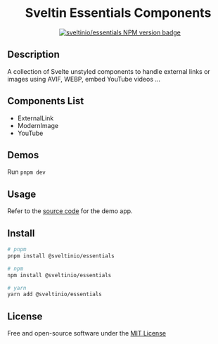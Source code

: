 <div align="center">
    <h1>Sveltin Essentials Components</h1>
    &nbsp;
    <a href="https://www.npmjs.com/package/@sveltinio/essentials" target="_blank"><img src="https://img.shields.io/npm/v/@sveltinio/essentials.svg?style=flat" alt="sveltinio/essentials NPM version badge" /></a>
</div>

## Description

A collection of Svelte unstyled components to handle external links or images using AVIF, WEBP, embed YouTube videos ...

## Components List

- ExternalLink
- ModernImage
- YouTube

## Demos

Run `pnpm dev`

## Usage

Refer to the [source code](https://github.com/sveltinio/sveltin-components-library/blob/main/packages/essentials/src/routes/index.svelte) for the demo app.

## Install

```bash
# pnpm
pnpm install @sveltinio/essentials

# npm
npm install @sveltinio/essentials

# yarn
yarn add @sveltinio/essentials
```

## License

Free and open-source software under the [MIT License](LICENSE)
